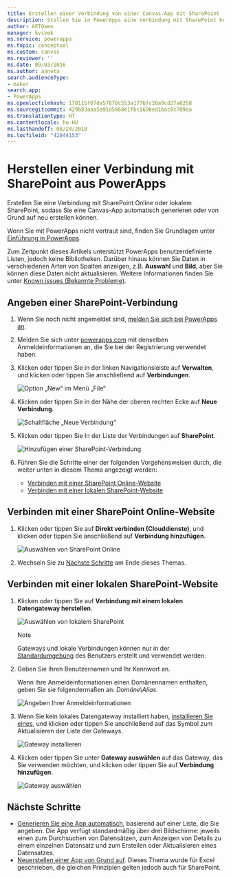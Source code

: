```yaml
---
title: Erstellen einer Verbindung von einer Canvas-App mit SharePoint | Microsoft-Dokumentation
description: Stellen Sie in PowerApps eine Verbindung mit SharePoint her, die Sie verwenden, wenn Sie eine Canvas-App automatisch generieren oder von Grund auf neu erstellen.
author: AFTOwen
manager: kvivek
ms.service: powerapps
ms.topic: conceptual
ms.custom: canvas
ms.reviewer: ''
ms.date: 09/03/2016
ms.author: anneta
search.audienceType:
- maker
search.app:
- PowerApps
ms.openlocfilehash: 170115f07da57878c553a1776fc26a9cd27a8258
ms.sourcegitcommit: 429b83aaa5a91d5868e1fbc169bed1bac0c709ea
ms.translationtype: HT
ms.contentlocale: hu-HU
ms.lasthandoff: 08/24/2018
ms.locfileid: "42844153"
---
```

# <a name="create-a-connection-to-sharepoint-from-powerapps"></a>Herstellen einer Verbindung mit SharePoint aus PowerApps
Erstellen Sie eine Verbindung mit SharePoint Online oder lokalem SharePoint, sodass Sie eine Canvas-App automatisch generieren oder von Grund auf neu erstellen können.

Wenn Sie mit PowerApps nicht vertraut sind, finden Sie Grundlagen unter [Einführung in PowerApps](getting-started.md).

Zum Zeitpunkt dieses Artikels unterstützt PowerApps benutzerdefinierte Listen, jedoch keine Bibliotheken. Darüber hinaus können Sie Daten in verschiedenen Arten von Spalten anzeigen, z.B. **Auswahl** und **Bild**, aber Sie können diese Daten nicht aktualisieren. Weitere Informationen finden Sie unter [Known issues (Bekannte Probleme)](connections/connection-sharepoint-online.md#known-issues).

## <a name="specify-a-sharepoint-connection"></a>Angeben einer SharePoint-Verbindung
1. Wenn Sie noch nicht angemeldet sind, [melden Sie sich bei PowerApps an](../signup-for-powerapps.md).

2. Melden Sie sich unter [powerapps.com](https://web.powerapps.com?utm_source=padocs&utm_medium=linkinadoc&utm_campaign=referralsfromdoc) mit denselben Anmeldeinformationen an, die Sie bei der Registrierung verwendet haben.

3. Klicken oder tippen Sie in der linken Navigationsleiste auf **Verwalten**, und klicken oder tippen Sie anschließend auf **Verbindungen**.

    ![Option „New“ im Menü „File“](./media/connect-to-sharepoint/manage-connections.png)

4. Klicken oder tippen Sie in der Nähe der oberen rechten Ecke auf **Neue Verbindung**.

    ![Schaltfläche „Neue Verbindung“](./media/connect-to-sharepoint/new-connection.png)

5. Klicken oder tippen Sie In der Liste der Verbindungen auf **SharePoint**.

    ![Hinzufügen einer SharePoint-Verbindung](./media/connect-to-sharepoint/add-sp-portal.png)

6. Führen Sie die Schritte einer der folgenden Vorgehensweisen durch, die weiter unten in diesem Thema angezeigt werden:

   * [Verbinden mit einer SharePoint Online-Website](connect-to-sharepoint.md#connect-to-a-sharepoint-online-site)
   * [Verbinden mit einer lokalen SharePoint-Website](connect-to-sharepoint.md#connect-to-an-on-premises-sharepoint-site)

## <a name="connect-to-a-sharepoint-online-site"></a>Verbinden mit einer SharePoint Online-Website
1. Klicken oder tippen Sie auf **Direkt verbinden (Clouddienste)**, und klicken oder tippen Sie anschließend auf **Verbindung hinzufügen**.

    ![Auswählen von SharePoint Online](./media/connect-to-sharepoint/choose-online.png)

2. Wechseln Sie zu [Nächste Schritte](connect-to-sharepoint.md#next-steps) am Ende dieses Themas.

## <a name="connect-to-an-on-premises-sharepoint-site"></a>Verbinden mit einer lokalen SharePoint-Website
1. Klicken oder tippen Sie auf **Verbindung mit einem lokalen Datengateway herstellen**.

    ![Auswählen von lokalem SharePoint](./media/connect-to-sharepoint/choose-onprem.png)

    > [!NOTE]
   > Gateways und lokale Verbindungen können nur in der [Standardumgebung](working-with-environments.md) des Benutzers erstellt und verwendet werden.

2. Geben Sie Ihren Benutzernamen und Ihr Kennwort an.

    Wenn Ihre Anmeldeinformationen einen Domänennamen enthalten, geben Sie sie folgendermaßen an: *Domäne\Alias*.

    ![Angeben Ihrer Anmeldeinformationen](./media/connect-to-sharepoint/specify-credentials.png)

3. Wenn Sie kein lokales Datengateway installiert haben, [installieren Sie eines](gateway-reference.md), und klicken oder tippen Sie anschließend auf das Symbol zum Aktualisieren der Liste der Gateways.

    ![Gateway installieren](./media/connect-to-sharepoint/install-gateway.png)

4. Klicken oder tippen Sie unter **Gateway auswählen** auf das Gateway, das Sie verwenden möchten, und klicken oder tippen Sie auf **Verbindung hinzufügen**.

    ![Gateway auswählen](./media/connect-to-sharepoint/choose-gateway.png)

## <a name="next-steps"></a>Nächste Schritte
* [Generieren Sie eine App automatisch](app-from-sharepoint.md), basierend auf einer Liste, die Sie angeben. Die App verfügt standardmäßig über drei Bildschirme: jeweils einen zum Durchsuchen von Datensätzen, zum Anzeigen von Details zu einem einzelnen Datensatz und zum Erstellen oder Aktualisieren eines Datensatzes.
* [Neuerstellen einer App von Grund auf](get-started-create-from-blank.md). Dieses Thema wurde für Excel geschrieben, die gleichen Prinzipien gelten jedoch auch für SharePoint.
